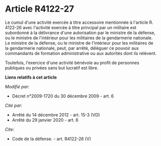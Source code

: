 # Article R4122-27

Le cumul d'une activité exercée à titre accessoire mentionnée à l'article R. 4122-26 avec l'activité exercée à titre
principal par un militaire est subordonné à la délivrance d'une autorisation par le ministre de la défense, ou le ministre de
l'intérieur pour les militaires de la gendarmerie nationale. Le ministre de la défense, ou le ministre de l'intérieur pour
les militaires de la gendarmerie nationale, peut, par arrêté, déléguer ce pouvoir aux commandants de formation administrative
ou aux autorités dont ils relèvent. 

Toutefois, l'exercice d'une activité bénévole au profit de personnes publiques ou privées sans but lucratif est libre.

**Liens relatifs à cet article**

_Modifié par_:

  - Décret n°2009-1720 du 30 décembre 2009 - art. 6

_Cité par_:

  - Arrêté du 14 décembre 2012 - art. 15-3 (VD)
  - Arrêté du 29 janvier 2020 - art. 6

_Cite_:

  - Code de la défense. - art. R4122-26 (V)

